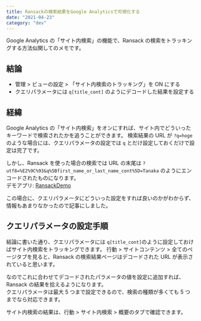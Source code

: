 ```yaml
---
title: Ransackの検索結果をGoogle Analyticsで可視化する
date: "2021-04-23"
category: "dev"
---
```


Google Analytics の「サイト内検索」の機能で、Ransack の検索をトラッキングする方法似関してのメモです。

## 結論

- 管理 > ビューの設定 > 「サイト内検索のトラッキング」を ON にする
- クエリパラメータには `q[title_cont]` のようにデコードした結果を設定する

## 経緯

Google Analytics の「サイト内検索」をオンにすれば、サイト内でどういったキーワードで検索されたかを追うことができます。
検索結果の URL が `?q=hoge` のような場合には、クエリパラメータの設定では `q` とだけ設定しておくだけで設定は完了です。

しかし、Ransack を使った場合の検索では URL の末尾は `?utf8=%E2%9C%93&q%5Bfirst_name_or_last_name_cont%5D=Tanaka` のようにエンコードされたものになります。  
デモアプリ: [RansackDemo](http://ransack-demo.herokuapp.com/)

この場合に、クエリパラメータにどういった設定をすれば良いのかがわからず、情報もあまりなかったので記事にしました。

## クエリパラメータの設定手順

結論に書いた通り、クエリパラメータには `q[title_cont]`のように設定しておけばサイト内検索をトラッキングできます。
行動 > サイトコンテンツ > 全てのページタブを見ると、Ransack の検索結果ページはデコードされた URL が表示されていると思います。

なのでこれに合わせてデコードされたパラメータの値を設定に追加すれば、Ransack の結果を拾えるようになります。  
クエリパラメータは最大 5 つまで設定できるので、検索の種類が多くても 5 つまでなら対応できます。

サイト内検索の結果は、行動 > サイト内検索 > 概要のタブで確認できます。
